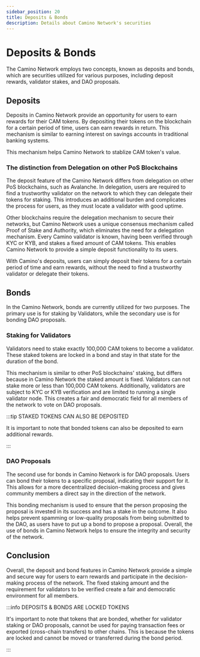 ```yaml
---
sidebar_position: 20
title: Deposits & Bonds
description: Details about Camino Network's securities
---
```


# Deposits & Bonds

The Camino Network employs two concepts, known as deposits and bonds, which are securities utilized for various purposes, including deposit rewards, validator stakes, and DAO proposals.

## Deposits

Deposits in Camino Network provide an opportunity for users to earn rewards for their CAM tokens. By depositing their tokens on the blockchain for a certain period of time, users can earn rewards in return. This mechanism is similar to earning interest on savings accounts in traditional banking systems.

This mechanism helps Camino Network to stablize CAM token's value.

### The distinction from Delegation on other PoS Blockchains

The deposit feature of the Camino Network differs from delegation on other PoS blockchains, such as Avalanche. In delegation, users are required to find a trustworthy validator on the network to which they can delegate their tokens for staking. This introduces an additional burden and complicates the process for users, as they must locate a validator with good uptime.

Other blockchains require the delegation mechanism to secure their networks, but Camino Network uses a unique consensus mechanism called Proof of Stake and Authority, which eliminates the need for a delegation mechanism. Every Camino validator is known, having been verified through KYC or KYB, and stakes a fixed amount of CAM tokens. This enables Camino Network to provide a simple deposit functionality to its users.

With Camino's deposits, users can simply deposit their tokens for a certain period of time and earn rewards, without the need to find a trustworthy validator or delegate their tokens.

## Bonds

In the Camino Network, bonds are currently utilized for two purposes. The primary use is for staking by Validators, while the secondary use is for bonding DAO proposals.

### Staking for Validators

Validators need to stake exactly 100,000 CAM tokens to become a validator. These staked tokens are locked in a bond and stay in that state for the duration of the bond.

This mechanism is similar to other PoS blockchains' staking, but differs because in Camino Network the staked amount is fixed. Validators can not stake more or less than 100,000 CAM tokens. Additionally, validators are subject to KYC or KYB verification and are limited to running a single validator node. This creates a fair and democratic field for all members of the network to vote on DAO proposals.

:::tip STAKED TOKENS CAN ALSO BE DEPOSITED

It is important to note that bonded tokens can also be deposited to earn additional rewards.

:::

### DAO Proposals

The second use for bonds in Camino Network is for DAO proposals. Users can bond their tokens to a specific proposal, indicating their support for it. This allows for a more decentralized decision-making process and gives community members a direct say in the direction of the network.

This bonding mechanism is used to ensure that the person proposing the proposal is invested in its success and has a stake in the outcome. It also helps prevent spamming or low-quality proposals from being submitted to the DAO, as users have to put up a bond to propose a proposal. Overall, the use of bonds in Camino Network helps to ensure the integrity and security of the network.

## Conclusion

Overall, the deposit and bond features in Camino Network provide a simple and secure way for users to earn rewards and participate in the decision-making process of the network. The fixed staking amount and the requirement for validators to be verified create a fair and democratic environment for all members.

:::info DEPOSITS & BONDS ARE LOCKED TOKENS

It's important to note that tokens that are bonded, whether for validator staking or DAO proposals, cannot be used for paying transaction fees or exported (cross-chain transfers) to other chains. This is because the tokens are locked and cannot be moved or transferred during the bond period.

:::
